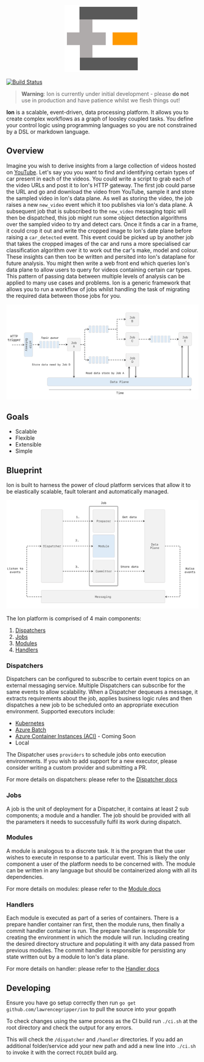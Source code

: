 <p align="center">
<img src="docs/ion-logo.png" alt="Træfik" title="Træfik" />
</p>

[![Build Status](https://travis-ci.org/lawrencegripper/ion.svg?branch=master)](https://travis-ci.org/lawrencegripper/ion)

> **Warning**: Ion is currently under initial development - please **do not** use in production and have patience whilst we flesh things out!

**Ion** is a scalable, event-driven, data processing platform. It allows you to create complex workflows as a graph of loosley coupled tasks. You define your control logic using programming languages so you are not constrained by a DSL or markdown language.

## Overview
Imagine you wish to derive insights from a large collection of videos hosted on [YouTube](https://www.youtube.com). Let's say you you want to find and identifying certain types of car present in each of the videos. You could write a script to grab each of the video URLs and post it to Ion's HTTP gateway. The first job could parse the URL and go and download the video from YouTube, sample it and store the sampled video in Ion's data plane. As well as storing the video, the job raises a new `new_video` event which it too publishes via Ion's data plane. A subsequent job that is subscribed to the `new_video` messaging topic will then be dispatched, this job might run some object detection algorithms over the sampled video to try and detect cars. Once it finds a car in a frame, it could crop it out and write the cropped image to Ion's date plane before raising a `car_detected` event. This event could be picked up by another job that takes the cropped images of the car and runs a more specialised car classification algorithm over it to work out the car's make, model and colour. These insights can then too be written and persited into Ion's dataplane for future analysis. You might then write a web front end which queries Ion's data plane to allow users to query for videos containing certain car types.
This pattern of passing data between multiple levels of analysis can be applied to many use cases and problems. Ion is a generic framework that allows you to run a workflow of jobs whilst handling the task of migrating the required data between those jobs for you.

![](docs/ion.png)

## Goals
* Scalable
* Flexible
* Extensible
* Simple

## Blueprint
Ion is built to harness the power of cloud platform services that allow it to be elastically scalable, fault tolerant and automatically managed.

![](docs/ion2.png)

The Ion platform is comprised of 4 main components:
1. [Dispatchers](#dispatchers)
2. [Jobs](#jobs)
3. [Modules](#modules)
4. [Handlers](#handlers)

### Dispatchers
Dispatchers can be configured to subscribe to certain event topics on an external messaging service. Multiple Dispatchers can subscribe for the same events to allow scalability. When a Dispatcher dequeues a message, it extracts requirements about the job, applies business logic rules and then dispatches a new job to be scheduled onto an appropriate execution environment.
Supported executors include:
* [Kubernetes](https://kubernetes.io/)
* [Azure Batch](https://azure.microsoft.com/en-us/services/batch/)
* [Azure Container Instances (ACI)](https://azure.microsoft.com/en-us/services/container-instances/) - Coming Soon
* Local

The Dispatcher uses `providers` to schedule jobs onto execution environments. If you wish to add support for a new executor, please consider writing a custom provider and submitting a PR.

For more details on dispatchers: please refer to the [Dispatcher docs](dispatcher/README.md)

### Jobs
A job is the unit of deployment for a Dispatcher, it contains at least 2 sub components; a module and a handler. The job should be provided with all the parameters it needs to successfully fulfil its work during dispatch.

### Modules
A module is analogous to a discrete task. It is the program that the user wishes to execute in response to a particular event. This is likely the only component a user of the platform needs to be concerned with. The module can be written in any language but should be containerized along with all its dependencies.

For more details on modules: please refer to the [Module docs](modules/README.md)

### Handlers
Each module is executed as part of a series of containers. There is a prepare handler container ran first, then the module runs, then finally a commit handler container is run.
The prepare handler is responsible for creating the environment in which the module will run. Including creating the desired directory structure and populating it with any data passed from previous modules.
The commit handler is responsible for persisting any state written out by a module to Ion's data plane.

For more details on handler: please refer to the [Handler docs](handler/README.md)

## Developing

Ensure you have go setup correctly then run `go get github.com/lawrencegripper/ion` to pull the source into your gopath

To check changes using the same process as the CI build run `./ci.sh` at the root directory and check the output for any errors.

This will check the `/dispatcher` and `/handler` directories. If you add an additional folder/service add your new path and add a new line into `./ci.sh` to invoke it with the correct `FOLDER` build arg.